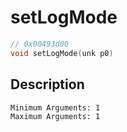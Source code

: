 # setLogMode
```c
// 0x00493d00
void setLogMode(unk p0)
```
## Description
```
Minimum Arguments: 1
Maximum Arguments: 1
```
